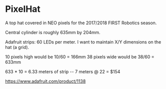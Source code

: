 # PixelHat

A top hat covered in NEO pixels for the 2017/2018 FIRST Robotics season.

Central cylinder is roughly 635mm by 204mm.

Adafruit strips: 60 LEDs per meter. I want to maintain X/Y dimensions on the hat (a grid).

10 pixels high would be 10/60 = 166mm
38 pixels wide would be 38/60 = 633mm

633 * 10 = 6.33 meters of strip -- 7 meters @ 22 = $154

https://www.adafruit.com/product/1138

